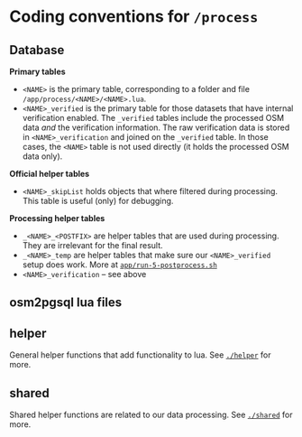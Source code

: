 # Coding conventions for `/process`

## Database

**Primary tables**

- `<NAME>` is the primary table, corresponding to a folder and file `/app/process/<NAME>/<NAME>.lua`.
- `<NAME>_verified` is the primary table for those datasets that have internal verification enabled.
  The `_verified` tables include the processed OSM data _and_ the verification information. The raw verification data is stored in `<NAME>_verification` and joined on the `_verified` table.
  In those cases, the `<NAME>` table is not used directly (it holds the processed OSM data only).

**Official helper tables**

- `<NAME>_skipList` holds objects that where filtered during processing. This table is useful (only) for debugging.

**Processing helper tables**

- `_<NAME>_<POSTFIX>` are helper tables that are used during processing. They are irrelevant for the final result.
- `_<NAME>_temp` are helper tables that make sure our `<NAME>_verified` setup does work. More at [`app/run-5-postprocess.sh`](/app/run-5-postprocess.sh)
- `<NAME>_verification` – see above

## osm2pgsql lua files

## helper

General helper functions that add functionality to lua. See [`./helper`](`./helper`) for more.

## shared

Shared helper functions are related to our data processing. See [`./shared`](`./shared`) for more.

